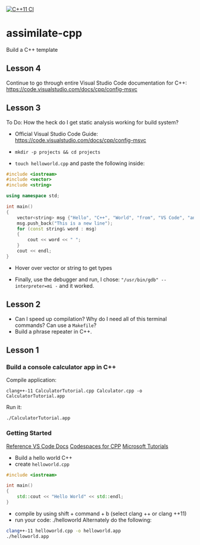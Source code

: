 [![C++11 CI](https://github.com/nogibjj/assimilate-cpp/actions/workflows/c-cpp.yml/badge.svg)](https://github.com/nogibjj/assimilate-cpp/actions/workflows/c-cpp.yml)

# assimilate-cpp
Build a C++ template

## Lesson 4

Continue to go through entire Visual Studio Code documentation for C++:  https://code.visualstudio.com/docs/cpp/config-msvc


## Lesson 3

To Do:  How the heck do I get static analysis working for build system?
* Official Visual Studio Code Guide:  https://code.visualstudio.com/docs/cpp/config-msvc

* `mkdir -p projects && cd projects`
* `touch helloworld.cpp` and paste the following inside:

```cpp
#include <iostream>
#include <vector>
#include <string>

using namespace std;

int main()
{
    vector<string> msg {"Hello", "C++", "World", "from", "VS Code", "and the C++ extension!"};
    msg.push_back("This is a new line");
    for (const string& word : msg)
    {
        cout << word << " ";
    }
    cout << endl;
}
```

* Hover over vector or string to get types

* Finally, use the debugger and run, I chose: `"/usr/bin/gdb" --interpreter=mi -` and it worked.

## Lesson 2

* Can I speed up compilation?  Why do I need all of this terminal commands?  Can use a `Makefile`?
* Build a phrase repeater in C++.

## Lesson 1

### Build a console calculator app in C++ 

Compile application:

`clang++-11 CalculatorTutorial.cpp Calculator.cpp -o CalculatorTutorial.app`

Run it:  

`./CalculatorTutorial.app `

### Getting Started

[Reference VS Code Docs](https://code.visualstudio.com/docs/languages/cpp)
[Codespaces for CPP](https://devblogs.microsoft.com/cppblog/customizing-github-codespaces-for-cpp-projects/)
[Microsoft Tutorials](https://learn.microsoft.com/en-us/cpp/cpp/?view=msvc-170)


* Build a hello world C++
* create `helloworld.cpp`
```cpp
#include <iostream>

int main()
{
    std::cout << "Hello World" << std::endl;
}
```
* compile by using shift + command + b (select clang ++ or clang ++11)
* run your code:  ./helloworld
Alternately do the following:

```bash
clang++-11 helloworld.cpp -o helloworld.app
./helloworld.app
```


